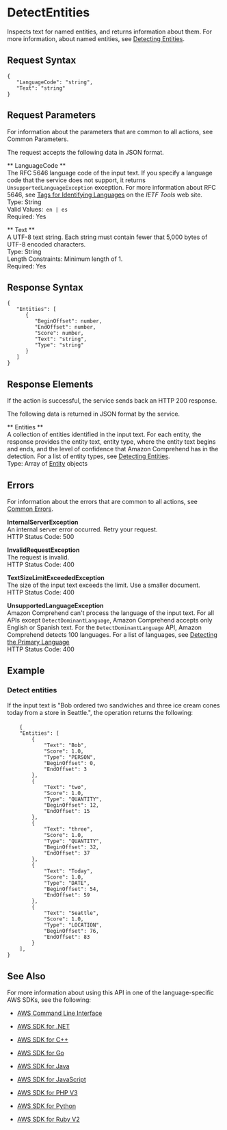 # DetectEntities<a name="API_DetectEntities"></a>

Inspects text for named entities, and returns information about them\. For more information, about named entities, see [Detecting Entities](how-entities.md)\. 

## Request Syntax<a name="API_DetectEntities_RequestSyntax"></a>

```
{
   "LanguageCode": "string",
   "Text": "string"
}
```

## Request Parameters<a name="API_DetectEntities_RequestParameters"></a>

For information about the parameters that are common to all actions, see Common Parameters\.

The request accepts the following data in JSON format\.

 ** LanguageCode **   
The RFC 5646 language code of the input text\. If you specify a language code that the service does not support, it returns `UnsupportedLanguageException` exception\. For more information about RFC 5646, see [Tags for Identifying Languages](https://tools.ietf.org/html/rfc5646) on the *IETF Tools* web site\.   
Type: String  
Valid Values:` en | es`   
Required: Yes

 ** Text **   
A UTF\-8 text string\. Each string must contain fewer that 5,000 bytes of UTF\-8 encoded characters\.  
Type: String  
Length Constraints: Minimum length of 1\.  
Required: Yes

## Response Syntax<a name="API_DetectEntities_ResponseSyntax"></a>

```
{
   "Entities": [ 
      { 
         "BeginOffset": number,
         "EndOffset": number,
         "Score": number,
         "Text": "string",
         "Type": "string"
      }
   ]
}
```

## Response Elements<a name="API_DetectEntities_ResponseElements"></a>

If the action is successful, the service sends back an HTTP 200 response\.

The following data is returned in JSON format by the service\.

 ** Entities **   
A collection of entities identified in the input text\. For each entity, the response provides the entity text, entity type, where the entity text begins and ends, and the level of confidence that Amazon Comprehend has in the detection\. For a list of entity types, see [Detecting Entities](how-entities.md)\.   
Type: Array of [Entity](API_Entity.md) objects

## Errors<a name="API_DetectEntities_Errors"></a>

For information about the errors that are common to all actions, see [Common Errors](CommonErrors.md)\.

 **InternalServerException**   
An internal server error occurred\. Retry your request\.  
HTTP Status Code: 500

 **InvalidRequestException**   
The request is invalid\.  
HTTP Status Code: 400

 **TextSizeLimitExceededException**   
The size of the input text exceeds the limit\. Use a smaller document\.  
HTTP Status Code: 400

 **UnsupportedLanguageException**   
Amazon Comprehend can't process the language of the input text\. For all APIs except `DetectDominantLanguage`, Amazon Comprehend accepts only English or Spanish text\. For the `DetectDominantLanguage` API, Amazon Comprehend detects 100 languages\. For a list of languages, see [Detecting the Primary Language ](how-languages.md)   
HTTP Status Code: 400

## Example<a name="API_DetectEntities_Examples"></a>

### Detect entities<a name="API_DetectEntities_Example_1"></a>

If the input text is "Bob ordered two sandwiches and three ice cream cones today from a store in Seattle\.", the operation returns the following:

#### <a name="w3ab1c23b5c26c15b3b5"></a>

```
    {
    "Entities": [
        {
            "Text": "Bob",
            "Score": 1.0,
            "Type": "PERSON",
            "BeginOffset": 0,
            "EndOffset": 3
        },
        {
            "Text": "two",
            "Score": 1.0,
            "Type": "QUANTITY",
            "BeginOffset": 12,
            "EndOffset": 15
        },
        {
            "Text": "three",
            "Score": 1.0,
            "Type": "QUANTITY",
            "BeginOffset": 32,
            "EndOffset": 37
        },
        {
            "Text": "Today",
            "Score": 1.0,
            "Type": "DATE",
            "BeginOffset": 54,
            "EndOffset": 59
        },
        {
            "Text": "Seattle",
            "Score": 1.0,
            "Type": "LOCATION",
            "BeginOffset": 76,
            "EndOffset": 83
        }
    ],
}
```

## See Also<a name="API_DetectEntities_SeeAlso"></a>

For more information about using this API in one of the language\-specific AWS SDKs, see the following:

+  [AWS Command Line Interface](http://docs.aws.amazon.com/goto/aws-cli/comprehend-2017-11-27/DetectEntities) 

+  [AWS SDK for \.NET](http://docs.aws.amazon.com/goto/DotNetSDKV3/comprehend-2017-11-27/DetectEntities) 

+  [AWS SDK for C\+\+](http://docs.aws.amazon.com/goto/SdkForCpp/comprehend-2017-11-27/DetectEntities) 

+  [AWS SDK for Go](http://docs.aws.amazon.com/goto/SdkForGoV1/comprehend-2017-11-27/DetectEntities) 

+  [AWS SDK for Java](http://docs.aws.amazon.com/goto/SdkForJava/comprehend-2017-11-27/DetectEntities) 

+  [AWS SDK for JavaScript](http://docs.aws.amazon.com/goto/AWSJavaScriptSDK/comprehend-2017-11-27/DetectEntities) 

+  [AWS SDK for PHP V3](http://docs.aws.amazon.com/goto/SdkForPHPV3/comprehend-2017-11-27/DetectEntities) 

+  [AWS SDK for Python](http://docs.aws.amazon.com/goto/boto3/comprehend-2017-11-27/DetectEntities) 

+  [AWS SDK for Ruby V2](http://docs.aws.amazon.com/goto/SdkForRubyV2/comprehend-2017-11-27/DetectEntities) 
